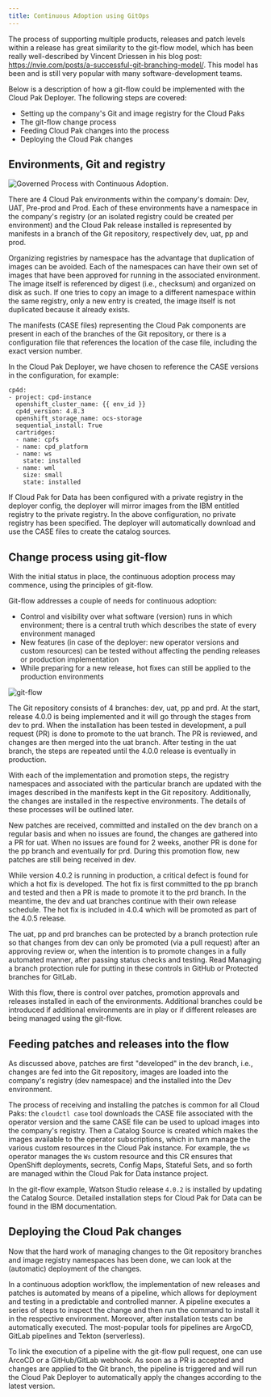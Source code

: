 ```yaml
---
title: Continuous Adoption using GitOps
---
```


The process of supporting multiple products, releases and patch levels within a release has great similarity to the git-flow model, which has been really well-described by Vincent Driessen in his blog post: https://nvie.com/posts/a-successful-git-branching-model/. This model has been and is still very popular with many software-development teams.

Below is a description of how a git-flow could be implemented with the Cloud Pak Deployer. The following steps are covered:

* Setting up the company's Git and image registry for the Cloud Paks
* The git-flow change process
* Feeding Cloud Pak changes into the process
* Deploying the Cloud Pak changes

## Environments, Git and registry

![Governed Process with Continuous Adoption](images/governed-process-ca.png "Governed Process Continuous Adoption").

There are 4 Cloud Pak environments within the company's domain: Dev, UAT, Pre-prod and Prod. Each of these environments have a namespace in the company's registry (or an isolated registry could be created per environment) and the Cloud Pak release installed is represented by manifests in a branch of the Git repository, respectively dev, uat, pp and prod.

Organizing registries by namespace has the advantage that duplication of images can be avoided. Each of the namespaces can have their own set of images that have been approved for running in the associated environment. The image itself is referenced by digest (i.e., checksum) and organized on disk as such. If one tries to copy an image to a different namespace within the same registry, only a new entry is created, the image itself is not duplicated because it already exists.

The manifests (CASE files) representing the Cloud Pak components are present in each of the branches of the Git repository, or there is a configuration file that references the location of the case file, including the exact version number.

In the Cloud Pak Deployer, we have chosen to reference the CASE versions in the configuration, for example:

```
cp4d:
- project: cpd-instance
  openshift_cluster_name: {{ env_id }}
  cp4d_version: 4.8.3
  openshift_storage_name: ocs-storage
  sequential_install: True
  cartridges:
  - name: cpfs
  - name: cpd_platform
  - name: ws
    state: installed
  - name: wml
    size: small
    state: installed
```

If Cloud Pak for Data has been configured with a private registry in the deployer config, the deployer will mirror images from the IBM entitled registry to the private registry. In the above configuration, no private registry has been specified. The deployer will automatically download and use the CASE files to create the catalog sources.

## Change process using git-flow
With the initial status in place, the continuous adoption process may commence, using the principles of git-flow.

Git-flow addresses a couple of needs for continuous adoption:

* Control and visibility over what software (version) runs in which environment; there is a central truth which describes the state of every environment managed
* New features (in case of the deployer: new operator versions and custom resources) can be tested without affecting the pending releases or production implementation
* While preparing for a new release, hot fixes can still be applied to the production environments

![git-flow](images/git-flow.png)

The Git repository consists of 4 branches: dev, uat, pp and prd. At the start, release 4.0.0 is being implemented and it will go through the stages from dev to prd. When the installation has been tested in development, a pull request (PR) is done to promote to the uat branch. The PR is reviewed, and changes are then merged into the uat branch. After testing in the uat branch, the steps are repeated until the 4.0.0 release is eventually in production.

With each of the implementation and promotion steps, the registry namespaces and associated with the particular branch are updated with the images described in the manifests kept in the Git repository. Additionally, the changes are installed in the respective environments. The details of these processes will be outlined later.

New patches are received, committed and installed on the dev branch on a regular basis and when no issues are found, the changes are gathered into a PR for uat. When no issues are found for 2 weeks, another PR is done for the pp branch and eventually for prd. During this promotion flow, new patches are still being received in dev.

While version 4.0.2 is running in production, a critical defect is found for which a hot fix is developed. The hot fix is first committed to the pp branch and tested and then a PR is made to promote it to the prd branch. In the meantime, the dev and uat branches continue with their own release schedule. The hot fix is included in 4.0.4 which will be promoted as part of the 4.0.5 release.

The uat, pp and prd branches can be protected by a branch protection rule so that changes from dev can only be promoted (via a pull request) after an approving review or, when the intention is to promote changes in a fully automated manner, after passing status checks and testing. Read Managing a branch protection rule for putting in these controls in GitHub or Protected branches for GitLab.

With this flow, there is control over patches, promotion approvals and releases installed in each of the environments. Additional branches could be introduced if additional environments are in play or if different releases are being managed using the git-flow.

## Feeding patches and releases into the flow
As discussed above, patches are first "developed" in the dev branch, i.e., changes are fed into the Git repository, images are loaded into the company's registry (dev namespace) and the installed into the Dev environment.

The process of receiving and installing the patches is common for all Cloud Paks: the `cloudctl case` tool downloads the CASE file associated with the operator version and the same CASE file can be used to upload images into the company's registry. Then a Catalog Source is created which makes the images available to the operator subscriptions, which in turn manage the various custom resources in the Cloud Pak instance. For example, the `ws` operator manages the `Ws` custom resource and this CR ensures that OpenShift deployments, secrets, Config Maps, Stateful Sets, and so forth are managed within the Cloud Pak for Data instance project.

In the git-flow example, Watson Studio release `4.0.2` is installed by updating the Catalog Source. Detailed installation steps for Cloud Pak for Data can be found in the IBM documentation.

## Deploying the Cloud Pak changes

Now that the hard work of managing changes to the Git repository branches and image registry namespaces has been done, we can look at the (automatic) deployment of the changes.

In a continuous adoption workflow, the implementation of new releases and patches is automated by means of a pipeline, which allows for deployment and testing in a predictable and controlled manner. A pipeline executes a series of steps to inspect the change and then run the command to install it in the respective environment. Moreover, after installation tests can be automatically executed. The most-popular tools for pipelines are ArgoCD, GitLab pipelines and Tekton (serverless).

To link the execution of a pipeline with the git-flow pull request, one can use ArcoCD or a GitHub/GitLab webhook. As soon as a PR is accepted and changes are applied to the Git branch, the pipeline is triggered and will run the Cloud Pak Deployer to automatically apply the changes according to the latest version.